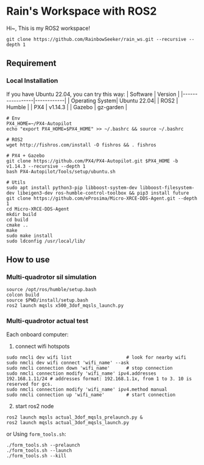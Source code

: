 # Rain's Workspace with ROS2

Hi~, This is my ROS2 workspace!
```
git clone https://github.com/RainbowSeeker/rain_ws.git --recursive --depth 1
```
## Requirement
### Local Installation
If you have Ubuntu 22.04, you can try this way:
| Software        | Version    |
|-----------------|------------|
| Operating System| Ubuntu 22.04|
| ROS2            | Humble    |
| PX4             | v1.14.3   |
| Gazebo          | gz-garden |
```
# Env
PX4_HOME=~/PX4-Autopilot
echo "export PX4_HOME=$PX4_HOME" >> ~/.bashrc && source ~/.bashrc

# ROS2
wget http://fishros.com/install -O fishros && . fishros

# PX4 + Gazebo
git clone https://github.com/PX4/PX4-Autopilot.git $PX4_HOME -b v1.14.3 --recursive --depth 1
bash PX4-Autopilot/Tools/setup/ubuntu.sh

# Utils
sudo apt install python3-pip libboost-system-dev libboost-filesystem-dev libeigen3-dev ros-humble-control-toolbox && pip3 install future
git clone https://github.com/eProsima/Micro-XRCE-DDS-Agent.git --depth 1
cd Micro-XRCE-DDS-Agent
mkdir build
cd build
cmake ..
make
sudo make install
sudo ldconfig /usr/local/lib/
```
## How to use
### Multi-quadrotor sil simulation
```
source /opt/ros/humble/setup.bash
colcon build
source $PWD/install/setup.bash
ros2 launch mqsls x500_3dof_mqsls_launch.py
```
### Multi-quadrotor actual test
Each onboard computer:
1. connect wifi hotspots
```
sudo nmcli dev wifi list                    # look for nearby wifi 
sudo nmcli dev wifi connect 'wifi_name' --ask
sudo nmcli connection down 'wifi_name'      # stop connection
sudo nmcli connection modify 'wifi_name' ipv4.addresses 192.168.1.11/24 # addresses format: 192.168.1.1x, from 1 to 3. 10 is reserved for gcs.
sudo nmcli connection modify 'wifi_name' ipv4.method manual
sudo nmcli connection up 'wifi_name'        # start connection
```
2. start ros2 node
```
ros2 launch mqsls actual_3dof_mqsls_prelaunch.py &
ros2 launch mqsls actual_3dof_mqsls_launch.py
```
or Using `form_tools.sh`:
```
./form_tools.sh --prelaunch
./form_tools.sh --launch
./form_tools.sh --kill
```
